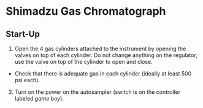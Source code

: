 # Shimadzu Gas Chromatograph

## Start-Up
1. Open the 4 gas cylinders attached to the instrument by opening the valves on top of each cylinder. Do not change anything on the regulator, use the valve on top of the cylinder to open and close.
  * Check that there is adequate gas in each cylinder (ideally at least 500 psi each).
2. Turn on the power on the autosampler (switch is on the controller labeled *game boy*).
